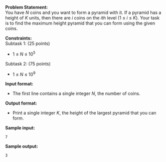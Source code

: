 **Problem Statement:** <br>
You have _N_ coins and you want to form a pyramid with it. If a pyramid has a height of _K_ units, then there are _i_ coins on the _ith_ level (1 &le; _i_ &le; _K_). Your task is to find the maximum height pyramid that you can form using the given coins.

**Constraints:** <br>
Subtask 1: (25 points)
 - 1 &le; _N_ &le; 10<sup>5</sup>

Subtask 2: (75 points)
 - 1 &le; _N_ &le; 10<sup>9</sup>

**Input format:** <br>
 - The first line contains a single integer _N_, the number of coins.

**Output format:** <br>
 - Print a single integer _K_, the height of the largest pyramid that you can form.

**Sample input:** <br>
```
7
```

**Sample output:** <br>
```
3
```